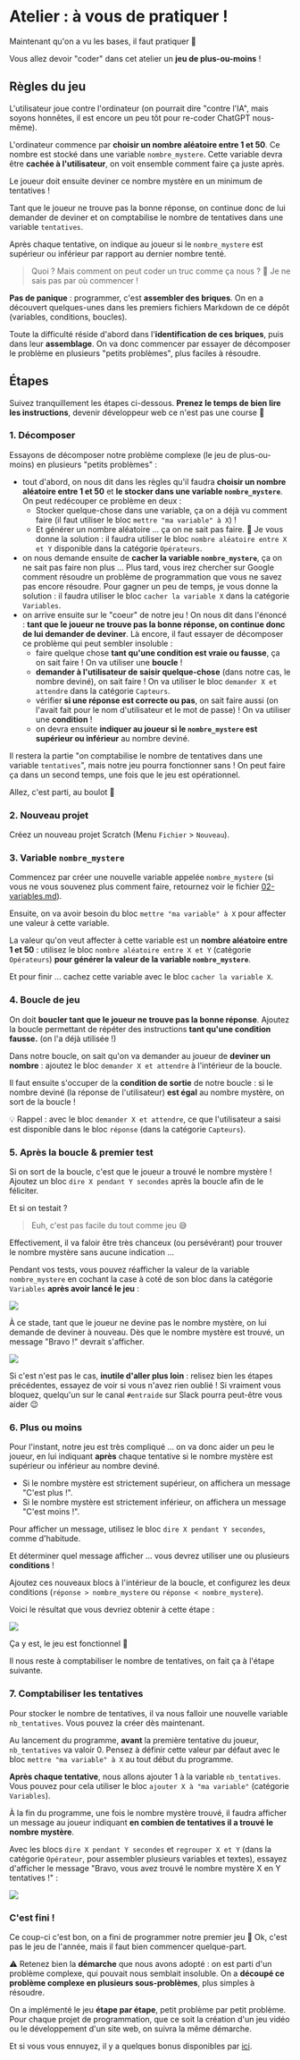 # Atelier : à vous de pratiquer !

Maintenant qu'on a vu les bases, il faut pratiquer 💪

Vous allez devoir "coder" dans cet atelier un **jeu de plus-ou-moins** !

## Règles du jeu

L'utilisateur joue contre l'ordinateur (on pourrait dire "contre l'IA", mais soyons honnêtes, il est encore un peu tôt pour re-coder ChatGPT nous-même).

L'ordinateur commence par **choisir un nombre aléatoire entre 1 et 50**. Ce nombre est stocké dans une variable `nombre_mystere`. Cette variable devra être **cachée à l'utilisateur**, on voit ensemble comment faire ça juste après.

Le joueur doit ensuite deviner ce nombre mystère en un minimum de tentatives !

Tant que le joueur ne trouve pas la bonne réponse, on continue donc de lui demander de deviner et on comptabilise le nombre de tentatives dans une variable `tentatives`.

Après chaque tentative, on indique au joueur si le `nombre_mystere` est supérieur ou inférieur par rapport au dernier nombre tenté.

> Quoi ? Mais comment on peut coder un truc comme ça nous ? 🤯 Je ne sais pas par où commencer !

**Pas de panique** : programmer, c'est **assembler des briques**. On en a découvert quelques-unes dans les premiers fichiers Markdown de ce dépôt (variables, conditions, boucles).

Toute la difficulté réside d'abord dans l'**identification de ces briques**, puis dans leur **assemblage**. On va donc commencer par essayer de décomposer le problème en plusieurs "petits problèmes", plus faciles à résoudre.

## Étapes

Suivez tranquillement les étapes ci-dessous. **Prenez le temps de bien lire les instructions**, devenir développeur web ce n'est pas une course 🙂

### 1. Décomposer

Essayons de décomposer notre problème complexe (le jeu de plus-ou-moins) en plusieurs "petits problèmes" :

- tout d'abord, on nous dit dans les règles qu'il faudra **choisir un nombre aléatoire entre 1 et 50** et **le stocker dans une variable `nombre_mystere`**. On peut redécouper ce problème en deux :
  - Stocker quelque-chose dans une variable, ça on a déjà vu comment faire (il faut utiliser le bloc `mettre "ma variable" à X`) !
  - Et générer un nombre aléatoire ... ça on ne sait pas faire. 🙁 Je vous donne la solution : il faudra utiliser le bloc `nombre aléatoire entre X et Y` disponible dans la catégorie `Opérateurs`.
- on nous demande ensuite de **cacher la variable `nombre_mystere`**, ça on ne sait pas faire non plus ... Plus tard, vous irez chercher sur Google comment résoudre un problème de programmation que vous ne savez pas encore résoudre. Pour gagner un peu de temps, je vous donne la solution : il faudra utiliser le bloc `cacher la variable X` dans la catégorie `Variables`.
- on arrive ensuite sur le "coeur" de notre jeu ! On nous dit dans l'énoncé : **tant que le joueur ne trouve pas la bonne réponse, on continue donc de lui demander de deviner**. Là encore, il faut essayer de décomposer ce problème qui peut sembler insoluble :
  - faire quelque chose **tant qu'une condition est vraie ou fausse**, ça on sait faire ! On va utiliser une **boucle** !
  - **demander à l'utilisateur de saisir quelque-chose** (dans notre cas, le nombre deviné), on sait faire ! On va utiliser le bloc `demander X et attendre` dans la catégorie `Capteurs`.
  - vérifier **si une réponse est correcte ou pas**, on sait faire aussi (on l'avait fait pour le nom d'utilisateur et le mot de passe) ! On va utiliser une **condition** !
  - on devra ensuite **indiquer au joueur si le `nombre_mystere` est supérieur ou inférieur** au nombre deviné.

Il restera la partie "on comptabilise le nombre de tentatives dans une variable `tentatives`", mais notre jeu pourra fonctionner sans ! On peut faire ça dans un second temps, une fois que le jeu est opérationnel.

Allez, c'est parti, au boulot 💪

### 2. Nouveau projet

Créez un nouveau projet Scratch (Menu `Fichier` > `Nouveau`).

### 3. Variable `nombre_mystere`

Commencez par créer une nouvelle variable appelée `nombre_mystere` (si vous ne vous souvenez plus comment faire, retournez voir le fichier [02-variables.md](./02-variables.md)).

Ensuite, on va avoir besoin du bloc `mettre "ma variable" à X` pour affecter une valeur à cette variable.

La valeur qu'on veut affecter à cette variable est un **nombre aléatoire entre 1 et 50** : utilisez le bloc `nombre aléatoire entre X et Y` (catégorie `Opérateurs`) **pour générer la valeur de la variable `nombre_mystere`**.

Et pour finir ... cachez cette variable avec le bloc `cacher la variable X`.

### 4. Boucle de jeu

On doit **boucler tant que le joueur ne trouve pas la bonne réponse**. Ajoutez la boucle permettant de répéter des instructions **tant qu'une condition fausse.** (on l'a déjà utilisée !)

Dans notre boucle, on sait qu'on va demander au joueur de **deviner un nombre** : ajoutez le bloc `demander X et attendre` à l'intérieur de la boucle.

Il faut ensuite s'occuper de la **condition de sortie** de notre boucle : si le nombre deviné (la réponse de l'utilisateur) **est égal** au nombre mystère, on sort de la boucle !

💡 Rappel : avec le bloc `demander X et attendre`, ce que l'utilisateur a saisi est disponible dans le bloc `réponse` (dans la catégorie `Capteurs`).

### 5. Après la boucle & premier test

Si on sort de la boucle, c'est que le joueur a trouvé le nombre mystère ! Ajoutez un bloc `dire X pendant Y secondes` après la boucle afin de le féliciter.

Et si on testait ?

> Euh, c'est pas facile du tout comme jeu 😅

Effectivement, il va faloir être très chanceux (ou persévérant) pour trouver le nombre mystère sans aucune indication ...

Pendant vos tests, vous pouvez réafficher la valeur de la variable `nombre_mystere` en cochant la case à coté de son bloc dans la catégorie `Variables` **après avoir lancé le jeu** :

![](../images/afficher_variable.png)

À ce stade, tant que le joueur ne devine pas le nombre mystère, on lui demande de deviner à nouveau. Dès que le nombre mystère est trouvé, un message "Bravo !" devrait s'afficher.

![](../images/rendu_atelier_etape5.gif)

Si c'est n'est pas le cas, **inutile d'aller plus loin** : relisez bien les étapes précédentes, essayez de voir si vous n'avez rien oublié ! Si vraiment vous bloquez, quelqu'un sur le canal `#entraide` sur Slack pourra peut-être vous aider 😉

### 6. Plus ou moins

Pour l'instant, notre jeu est très compliqué ... on va donc aider un peu le joueur, en lui indiquant **après** chaque tentative si le nombre mystère est supérieur ou inférieur au nombre deviné.

- Si le nombre mystère est strictement supérieur, on affichera un message "C'est plus !".
- Si le nombre mystère est strictement inférieur, on affichera un message "C'est moins !".

Pour afficher un message, utilisez le bloc `dire X pendant Y secondes`, comme d'habitude.

Et déterminer quel message afficher ... vous devrez utiliser une ou plusieurs **conditions** !

Ajoutez ces nouveaux blocs à l'intérieur de la boucle, et configurez les deux conditions (`réponse > nombre_mystere` ou `réponse < nombre_mystere`).

Voici le résultat que vous devriez obtenir à cette étape :

![](../images/plus_ou_moins_rendu1.gif)

Ça y est, le jeu est fonctionnel 🎉

Il nous reste à comptabiliser le nombre de tentatives, on fait ça à l'étape suivante.

### 7. Comptabiliser les tentatives

Pour stocker le nombre de tentatives, il va nous falloir une nouvelle variable `nb_tentatives`. Vous pouvez la créer dès maintenant.

Au lancement du programme, **avant** la première tentative du joueur, `nb_tentatives` va valoir 0. Pensez à définir cette valeur par défaut avec le bloc `mettre "ma variable" à X` au tout début du programme.

**Après chaque tentative**, nous allons ajouter 1 à la variable `nb_tentatives`. Vous pouvez pour cela utiliser le bloc `ajouter X à "ma variable"` (catégorie `Variables`).

À la fin du programme, une fois le nombre mystère trouvé, il faudra afficher un message au joueur indiquant **en combien de tentatives il a trouvé le nombre mystère**.

Avec les blocs `dire X pendant Y secondes` et `regrouper X et Y` (dans la catégorie `Opérateur`, pour assembler plusieurs variables et textes), essayez d'afficher le message "Bravo, vous avez trouvé le nombre mystère X en Y tentatives !" :

![](../images/plus_ou_moins_rendu2.png)

### C'est fini !

Ce coup-ci c'est bon, on a fini de programmer notre premier jeu 🎉 Ok, c'est pas le jeu de l'année, mais il faut bien commencer quelque-part.

⚠️ Retenez bien la **démarche** que nous avons adopté : on est parti d'un problème complexe, qui pouvait nous semblait insoluble. On a **découpé ce problème complexe en plusieurs sous-problèmes**, plus simples à résoudre.

On a implémenté le jeu **étape par étape**, petit problème par petit problème. Pour chaque projet de programmation, que ce soit la création d'un jeu vidéo ou le développement d'un site web, on suivra la même démarche.

Et si vous vous ennuyez, il y a quelques bonus disponibles par [ici](./06-bonus.md).
